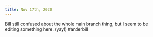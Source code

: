 ```yaml
---
title: Nov 17th, 2020
---
```

Bill still confused about the whole main branch thing, but I seem to be editing something here. (yay!) #anderbill
## 
